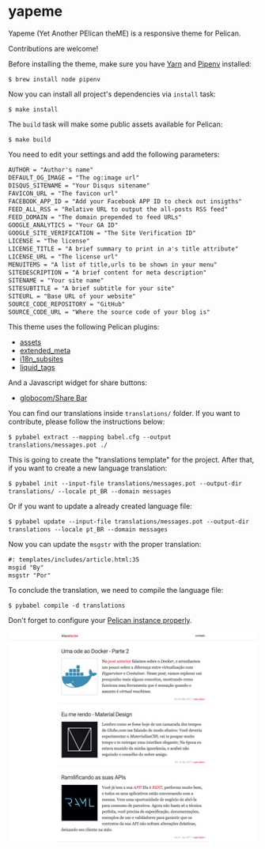 # yapeme

Yapeme (Yet Another PElican theME) is a responsive theme for Pelican.

Contributions are welcome!

Before installing the theme, make sure you have [Yarn](https://yarnpkg.com/en/) and [Pipenv](https://github.com/pypa/pipenv) installed:

    $ brew install node pipenv

Now you can install all project's dependencies via `install` task:

    $ make install

The `build` task will make some public assets available for Pelican:

    $ make build

You need to edit your settings and add the following parameters:

```
AUTHOR = "Author's name"
DEFAULT_OG_IMAGE = "The og:image url"
DISQUS_SITENAME = "Your Disqus sitename"
FAVICON_URL = "The favicon url"
FACEBOOK_APP_ID = "Add your Facebook APP ID to check out insigths"
FEED_ALL_RSS = "Relative URL to output the all-posts RSS feed"
FEED_DOMAIN = "The domain prepended to feed URLs"
GOOGLE_ANALYTICS = "Your GA ID"
GOOGLE_SITE_VERIFICATION = "The Site Verification ID"
LICENSE = "The license"
LICENSE_TITLE = "A brief summary to print in a's title attribute"
LICENSE_URL = "The license url"
MENUITEMS = "A list of title,urls to be shown in your menu"
SITEDESCRIPTION = "A brief content for meta description"
SITENAME = "Your site name"
SITESUBTITLE = "A brief subtitle for your site"
SITEURL = "Base URL of your website"
SOURCE_CODE_REPOSITORY = "GitHub"
SOURCE_CODE_URL = "Where the source code of your blog is"
```

This theme uses the following Pelican plugins:

- [assets](https://github.com/getpelican/pelican-plugins/tree/master/assets)
- [extended_meta](https://github.com/kplaube/extended_meta)
- [i18n_subsites](https://github.com/getpelican/pelican-plugins/tree/master/i18n_subsites)
- [liquid_tags](https://github.com/getpelican/pelican-plugins/tree/master/liquid_tags)

And a Javascript widget for share buttons:

- [globocom/Share Bar](https://github.com/globocom/share-bar)

You can find our translations inside `translations/` folder. If you want to contribute, please follow the instructions below:

    $ pybabel extract --mapping babel.cfg --output translations/messages.pot ./

This is going to create the "translations template" for the project. After that, if you want to create a new language translation:

    $ pybabel init --input-file translations/messages.pot --output-dir translations/ --locale pt_BR --domain messages

Or if you want to update a already created language file:

    $ pybabel update --input-file translations/messages.pot --output-dir translations --locale pt_BR --domain messages

Now you can update the `msgstr` with the proper translation:

    #: templates/includes/article.html:35
    msgid "By"
    msgstr "Por"

To conclude the translation, we need to compile the language file:

    $ pybabel compile -d translations

Don't forget to configure your [Pelican instance properly](http://docs.getpelican.com/en/stable/content.html#translations).

![screenshot](docs/screenshot.png)
